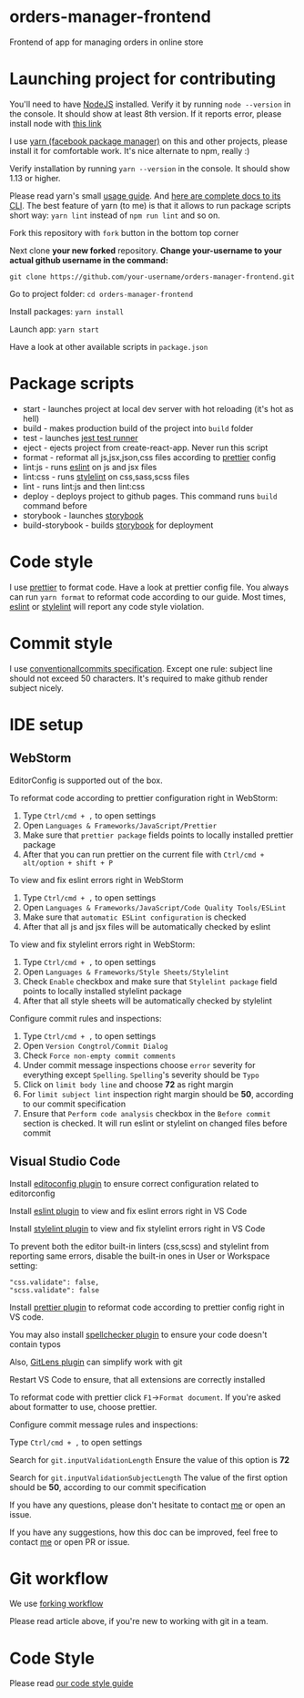 # orders-manager-frontend
Frontend of app for managing orders in online store

# Launching project for contributing

You'll need to have [NodeJS](https://nodejs.org/en/) installed.
Verify it by running `node --version` in the console.
It should show at least 8th version.
If it reports error, please install node with [this link](https://nodejs.org/en/)

I use [yarn (facebook package manager)](https://yarnpkg.com/en/docs/install)
on this and other projects, please install it for comfortable work.
It's nice alternate to npm, really :)

Verify installation by running `yarn --version` in the console.
It should show 1.13 or higher.

Please read yarn's small [usage guide](https://yarnpkg.com/en/docs/usage).
And [here are complete docs to its CLI](https://yarnpkg.com/en/docs/cli).
The best feature of yarn (to me) is that it allows to run package scripts short way:
`yarn lint` instead of `npm run lint` and so on.

Fork this repository with `fork` button in the bottom top corner

Next clone **your new forked** repository.
**Change your-username to your actual github username in the command:**

`git clone https://github.com/your-username/orders-manager-frontend.git`

Go to project folder: `cd orders-manager-frontend`

Install packages: `yarn install`

Launch app: `yarn start`

Have a look at other available scripts in `package.json`

# Package scripts

- start - launches project at local dev server with hot reloading (it's hot as hell)
- build - makes production build of the project into `build` folder
- test - launches [jest test runner](https://jestjs.io/)
- eject - ejects project from create-react-app. Never run this script
- format - reformat all js,jsx,json,css files according to [prettier](https://prettier.io/)
config
- lint:js - runs [eslint](https://eslint.org/) on js and jsx files
- lint:css - runs [stylelint](https://stylelint.io) on css,sass,scss files
- lint - runs lint:js and then lint:css
- deploy - deploys project to github pages. This command runs `build` command before
- storybook - launches [storybook](https://storybook.js.org/)
- build-storybook - builds [storybook](https://storybook.js.org/) for deployment 

# Code style

I use [prettier](https://prettier.io/) to format code. Have a look at prettier config file.
You always can run `yarn format` to reformat code according to our guide.
Most times, [eslint](https://eslint.org/) or [stylelint](https://stylelint.io)
will report any code style violation.

# Commit style

I use [conventionallcommits specification](https://www.conventionalcommits.org/en/v1.0.0-beta.4/).
Except one rule: subject line should not exceed 50 characters.
It's required to make github render subject nicely.

# IDE setup

## WebStorm

EditorConfig is supported out of the box.

To reformat code according to prettier configuration right in WebStorm:
1. Type `Ctrl/cmd + ,` to open settings
2. Open `Languages & Frameworks/JavaScript/Prettier`
3. Make sure that `prettier package` fields points to
locally installed prettier package
4. After that you can run prettier on the current file with `Ctrl/cmd + alt/option + shift + P`

To view and fix eslint errors right in WebStorm
1. Type `Ctrl/cmd + ,` to open settings
2. Open `Languages & Frameworks/JavaScript/Code Quality Tools/ESLint`
3. Make sure that `automatic ESLint configuration` is checked
4. After that all js and jsx files will be automatically checked by eslint

To view and fix stylelint errors right in WebStorm:
1. Type `Ctrl/cmd + ,` to open settings
2. Open `Languages & Frameworks/Style Sheets/Stylelint`
3. Check `Enable` checkbox and make sure that `Stylelint package` field points
to locally installed stylelint package
4. After that all style sheets will be automatically checked by stylelint

Configure commit rules and inspections:
1. Type `Ctrl/cmd + ,` to open settings
2. Open `Version Congtrol/Commit Dialog`
3. Check `Force non-empty commit comments`
4. Under commit message inspections choose `error` severity for everything except `Spelling`.
`Spelling`'s severity should be `Typo`
5. Click on `limit body line` and choose **72** as right margin
6. For `limit subject lint` inspection right margin should be **50**,
according to our commit specification
7. Ensure that `Perform code analysis` checkbox in the `Before commit` section is checked.
It will run eslint or stylelint on changed files before commit

## Visual Studio Code

Install [editoconfig plugin](https://marketplace.visualstudio.com/items?itemName=EditorConfig.EditorConfig)
to ensure correct configuration related to editorconfig 

Install [eslint plugin](https://marketplace.visualstudio.com/items?itemName=dbaeumer.vscode-eslint)
to view and fix eslint errors right in VS Code 

Install [stylelint plugin](https://marketplace.visualstudio.com/items?itemName=shinnn.stylelint)
to view and fix stylelint errors right in VS Code 

To prevent both the editor built-in linters (css,scss) and stylelint from reporting same errors,
disable the built-in ones in User or Workspace setting:
```
"css.validate": false,
"scss.validate": false
```

Install [prettier plugin](https://marketplace.visualstudio.com/items?itemName=esbenp.prettier-vscode)
to reformat code according to prettier config right in VS code.

You may also install [spellchecker plugin](https://marketplace.visualstudio.com/items?itemName=streetsidesoftware.code-spell-checker)
to ensure your code doesn't contain typos

Also, [GitLens plugin](https://marketplace.visualstudio.com/items?itemName=eamodio.gitlens)
can simplify work with git

Restart VS Code to ensure, that all extensions are correctly installed

To reformat code with prettier click `F1`->`Format document`.
If you're asked about formatter to use, choose prettier.

Configure commit message rules and inspections:

Type `Ctrl/cmd + ,` to open settings

Search for `git.inputValidationLength`
Ensure the value of this option is **72**

Search for `git.inputValidationSubjectLength`
The value of the first option should be **50**, according to our commit specification

If you have any questions, please don't hesitate to contact [me](https://t.me/DimaDK24)
or open an issue.

If you have any suggestions, how this doc can be improved, feel free to contact [me](https://t.me/DimaDK24)
or open PR or issue.

# Git workflow

We use [forking workflow](https://www.atlassian.com/git/tutorials/comparing-workflows/forking-workflow)

Please read article above, if you're new to working with git in a team.

# Code Style

Please read [our code style guide](CODESTYLE.md)
